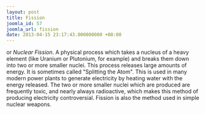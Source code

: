 ```yaml
---
layout: post
title: Fission
joomla_id: 57
joomla_url: fission
date: 2013-04-15 23:17:43.000000000 +00:00
---
```

<p>or <em>Nuclear Fission</em>. A physical process which takes a nucleus of a heavy element (like Uranium or Plutonium, for example) and breaks them down into two or more smaller nuclei. This process releases large amounts of energy. It is sometimes called "Splitting the Atom". This is used in many modern power plants to generate electricity by heating water with the energy released. The two or more smaller nuclei which are produced are frequently toxic, and nearly always radioactive, which makes this method of producing electricity controversial. Fission is also the method used in simple nuclear weapons.</p>
